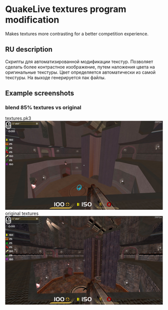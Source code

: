 # QuakeLive textures program modification
 Makes textures more contrasting for a better competition experience.

## RU description
Скрипты для автоматизированной модификации текстур.
Позволяет сделать более контрастное изображение, путем наложения цвета на оригинальные текстуры.
Цвет определяется автоматически из самой текстуры.
На выходе генерируется пак файлы.

## Example screenshots
### blend 85% textures vs original
textures.pk3
![textures.pk3](https://github.com/vic7or777/py_scripts/blob/main/quake3%20textures/quakelive/pic/shot0001.jpg?raw=true)
original textures
![original textures](https://github.com/vic7or777/py_scripts/blob/main/quake3%20textures/quakelive/pic/shot0002.jpg?raw=true)

